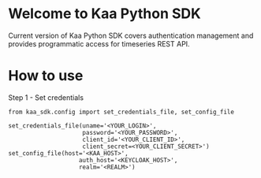 # Welcome to Kaa Python SDK

Current version of Kaa Python SDK covers authentication management and provides programmatic access for timeseries REST API.

# How to use
Step 1 - Set credentials

```
from kaa_sdk.config import set_credentials_file, set_config_file

set_credentials_file(uname='<YOUR_LOGIN>',
                     password='<YOUR_PASSWORD>',
                     client_id='<YOUR_CLIENT_ID>',
                     client_secret=<YOUR_CLIENT_SECRET>')
set_config_file(host='<KAA_HOST>',
                    auth_host='<KEYCLOAK_HOST>',
                    realm='<REALM>')
```
